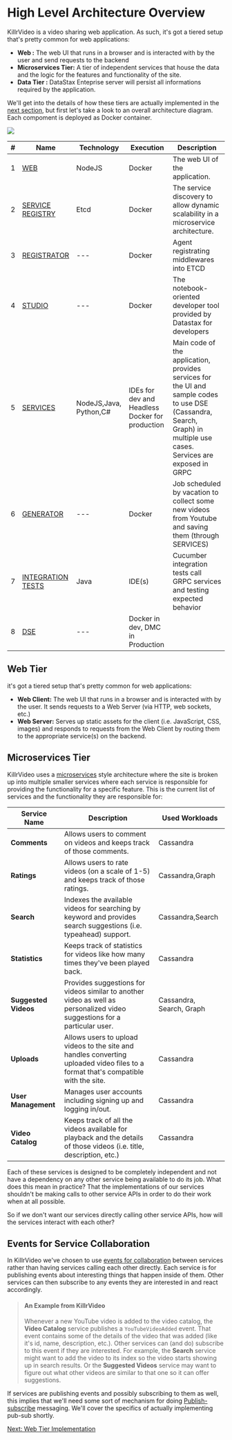 # High Level Architecture Overview

KillrVideo is a video sharing web application. As such, it's got a tiered setup that's
pretty common for web applications:
- **Web :** The web UI that runs in a browser and is interacted with by the user and
send requests to the backend
- **Microservices Tier:** A tier of independent services that house the data and the logic for the features and functionality of the site.
- **Data Tier :** DataStax Enteprise server will persist all informations required by the application.

We'll get into the details of how these tiers are actually implemented in the [next section][next], but first let's take a look to an overall architecture diagram. Each compoment is deployed as Docker container.

![](https://i.imgur.com/H6Xj0kU.png)

| # | Name | Technology | Execution | Description
| -- | -------- | -------- | -------- | -------- |
| 1  | [WEB](https://github.com/KillrVideo/killrvideo-web) | NodeJS     | Docker | The web UI of the application.
| 2  | [SERVICE REGISTRY](https://coreos.com/etcd/) | Etcd     | Docker | The service discovery to allow dynamic scalability in a microservice architecture.
| 3  | [REGISTRATOR](https://hub.docker.com/r/gliderlabs/registrator)     | --- | Docker | Agent registrating middlewares into ETCD
| 4  | [STUDIO](https://www.datastax.com/products/datastax-studio-and-development-tools#DataStax-Studio) | ---  | Docker | The notebook-oriented developer tool provided by Datastax for developers
| 5  | [SERVICES](Microservices-Tier)  | NodeJS,Java, Python,C# | IDEs for dev and Headless Docker for production | Main code of the application, provides services for the UI and sample codes to use DSE (Cassandra, Search, Graph) in multiple use cases. Services are exposed in GRPC
| 6  | [GENERATOR](https://github.com/KillrVideo/killrvideo-generator)  | ---     | Docker | Job scheduled by vacation to collect some new videos from Youtube and saving them (through SERVICES)
| 7  | [INTEGRATION TESTS](https://github.com/KillrVideo/killrvideo-integration-tests)     | Java | IDE(s) | Cucumber integration tests call GRPC services and testing expected behavior
| 8  | [DSE](https://hub.docker.com/r/datastax/dse-server) | ---  | Docker in dev, DMC in Production

## Web Tier

it's got a tiered setup that's pretty common for web applications:

- **Web Client:** The web UI that runs in a browser and is interacted with by the user. It
sends requests to a Web Server (via HTTP, web sockets, etc.)
- **Web Server:** Serves up static assets for the client (i.e. JavaScript, CSS, images) and
responds to requests from the Web Client by routing them to the appropriate service(s) on
the backend.

## Microservices Tier

KillrVideo uses a [microservices](http://martinfowler.com/articles/microservices.html) style architecture where the site is broken up into multiple smaller services where each service is responsible for providing the functionality for a specific feature. This is the current list of services and the functionality they are responsible for:



| Service Name | Description | Used Workloads |
| -------- | -------- | -------- |
| **Comments** | Allows users to comment on videos and keeps track of those comments. | Cassandra      |
| **Ratings** | Allows users to rate videos (on a scale of 1-5) and keeps track of those ratings. | Cassandra,Graph |
| **Search** | Indexes the available videos for searching by keyword and provides search suggestions (i.e. typeahead) support. | Cassandra,Search |
| **Statistics** | Keeps track of statistics for videos like how many times they've been played back. | Cassandra |
| **Suggested Videos** | Provides suggestions for videos similar to another video as well as personalized video suggestions for a particular user. | Cassandra, Search, Graph |
| **Uploads** | Allows users to upload videos to the site and handles converting uploaded video files to a format that's compatible with the site. | Cassandra |
| **User Management** | Manages user accounts including signing up and logging in/out. | Cassandra |
| **Video Catalog** | Keeps track of all the videos available for playback and the details of those videos (i.e. title, description, etc.) | Cassandra |

Each of these services is designed to be completely independent and not have a dependency  on any other service being available to do its job. What does this mean in practice? That the implementations of our services shouldn't be making calls to other service APIs in order to do their work when at all possible.

So if we don't want our services directly calling other service APIs, how will the services
interact with each other?

## Events for Service Collaboration

In KillrVideo we've chosen to use [events for collaboration](http://martinfowler.com/eaaDev/EventCollaboration.html) between services rather than having services calling each other directly. Each service is for publishing events about interesting things that happen inside of them. Other services can then subscribe to any events they are interested in and react accordingly.

> #### An Example from KillrVideo
> Whenever a new YouTube video is added to the video catalog, the **Video Catalog** 
> service publishes a `YouTubeVideoAdded` event. That event contains some of the details
> of the video that was added (like it's id, name, description, etc.). Other services can
> (and do) subscribe to this event if they are interested. For example, the **Search**
> service might want to add the video to its index so the video starts showing up in
> search results. Or the **Suggested Videos** service may want to figure out what other
> videos are similar to that one so it can offer suggestions.

If services are publishing events and possibly subscribing to them as well, this implies
that we'll need some sort of mechanism for doing [Publish-subscribe](https://en.wikipedia.org/wiki/Publish%E2%80%93subscribe_pattern) 
messaging. We'll cover the specifics of actually implementing pub-sub shortly.

[Next: Web Tier Implementation][next]

[next]: /docs/guides/web-tier/
